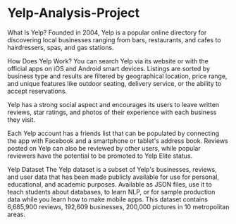 # Yelp-Analysis-Project

What Is Yelp?
Founded in 2004, Yelp is a popular online directory for discovering local businesses ranging from bars, restaurants, and cafes to hairdressers, spas, and gas stations.

How Does Yelp Work?
You can search Yelp via its website or with the official apps on iOS and Android smart devices. Listings are sorted by business type and results are filtered by geographical location, price range, and unique features like outdoor seating, delivery service, or the ability to accept reservations.

Yelp has a strong social aspect and encourages its users to leave written reviews, star ratings, and photos of their experience with each business they visit.

Each Yelp account has a friends list that can be populated by connecting the app with Facebook and a smartphone or tablet's address book. Reviews posted on Yelp can also be reviewed by other users, while popular reviewers have the potential to be promoted to Yelp Elite status.

Yelp Dataset
The Yelp dataset is a subset of Yelp's businesses, reviews, and user data that has been made publicly available for use for personal, educational, and academic purposes. Available as JSON files, use it to teach students about databases, to learn NLP, or for sample production data while you learn how to make mobile apps. This dataset contains 6,685,900 reviews, 192,609 businesses, 200,000 pictures in 10 metropolitan areas.

